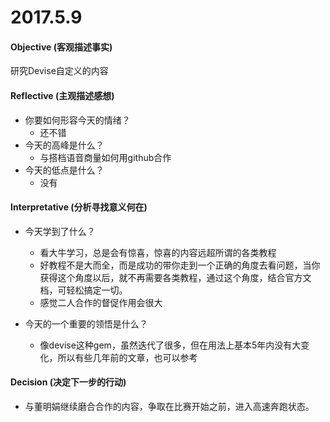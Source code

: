 # 2017.5.9
#### Objective (客观描述事实)
研究Devise自定义的内容

#### Reflective (主观描述感想)
* 你要如何形容今天的情绪？
	* 还不错
* 今天的高峰是什么？
	* 与搭档语音商量如何用github合作
* 今天的低点是什么？
	* 没有

#### Interpretative (分析寻找意义何在)
* 今天学到了什么？
	* 看大牛学习，总是会有惊喜，惊喜的内容远超所谓的各类教程
	* 好教程不是大而全，而是成功的带你走到一个正确的角度去看问题，当你获得这个角度以后，就不再需要各类教程，通过这个角度，结合官方文档，可轻松搞定一切。
	* 感觉二人合作的督促作用会很大


* 今天的一个重要的领悟是什么？
	* 像devise这种gem，虽然迭代了很多，但在用法上基本5年内没有大变化，所以有些几年前的文章，也可以参考

#### Decision (决定下一步的行动)
* 与董明娟继续磨合合作的内容，争取在比赛开始之前，进入高速奔跑状态。